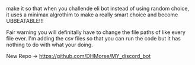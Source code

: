 make it so that when you challende eli bot instead of using random choice, it uses a minimax algrothim to make a really smart choice and become UBBEATABLE!!!

Fair warning you will definitally have to change the file paths of like every file ever. I'm adding the csv files so that you can run the code but it has nothing to do with what your doing.

New Repo -> https://github.com/DHMorse/MY_discord_bot
